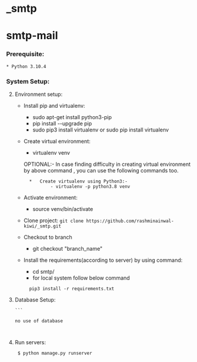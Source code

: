 # _smtp

# smtp-mail


### Prerequisite:

    * Python 3.10.4

    

### System Setup:

2. Environment setup:

    * Install pip and virtualenv:
        - sudo apt-get install python3-pip
        - pip install --upgrade pip
        - sudo pip3 install virtualenv or sudo pip install virtualenv

    * Create virtual environment:
        - virtualenv venv

        OPTIONAL:- In case finding difficulty in creating virtual environment by
                  above command , you can use the following commands too.

            *   Create virtualenv using Python3:-
                    - virtualenv -p python3.8 venv
          

    * Activate environment:
        - source venv/bin/activate

    * Clone project:
          ```
            git clone https://github.com/rashminainwal-kiwi/_smtp.git
          ```

    * Checkout to branch
        - git checkout "branch_name"

    * Install the requirements(according to server) by using command:
        - cd smtp/
        * for local system follow below command
        ```
          pip3 install -r requirements.txt
        ```
        
3. Database Setup:

       ```
       
       no use of database
     ```


4. Run servers:
    ```
     $ python manage.py runserver
    ```


